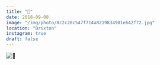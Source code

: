 ```yaml
---
title: "🌙"
date: 2018-09-08
image: "/img/photo/8c2c28c547f714a8219834901e642f72.jpg"
location: "Brixton"
instagram: true
draft: false
---
```


![🌙](/img/photo/8c2c28c547f714a8219834901e642f72.jpg)
